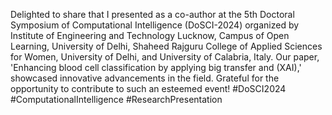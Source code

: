 Delighted to share that I presented as a co-author at the 5th Doctoral Symposium of Computational Intelligence (DoSCI-2024) organized by Institute of Engineering and Technology Lucknow, Campus of Open Learning, University of Delhi, Shaheed Rajguru College of Applied Sciences for Women, University of Delhi, and University of Calabria, Italy. Our paper, 'Enhancing blood cell classification by applying big transfer and (XAI),' showcased innovative advancements in the field. Grateful for the opportunity to contribute to such an esteemed event! #DoSCI2024 #ComputationalIntelligence #ResearchPresentation
